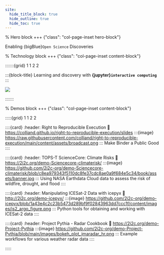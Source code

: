 ```yaml
---
site:
  hide_title_block: true
  hide_outline: true
  hide_toc: true
---
```


% Hero block
+++ {"class": "col-page-inset hero-block"}

Enabling {bigBlue}`Open Science` Discoveries

% Technology block
+++ {"class": "col-page-inset content-block"}

:::::::{grid} 1 1 2 2

:::{block-title}
Learning and discovery with **{jupyter}`interactive computing`**
:::

![](#tool-grid)

:::::::

% Demos block
+++ {"class": "col-page-inset content-block"}

:::::{grid} 1 1 2 2

::::{card}
:header: Right to Reproducible Execution
:link: https://colliand.github.io/right-to-reproducible-execution/slides
:::{image} https://raw.githubusercontent.com/colliand/right-to-reproducible-execution/main/content/assets/broadcast.png
:::
Make Binder a Public Good
::::

::::{card}
:header: TOPS-T ScienceCore: Climate Risks
:link: https://2i2c.org/demo-Sciencecore-climaterisk/
:::{image} https://github.com/2i2c-org/demo-Sciencecore-climaterisk/blob/c8ea979343f5110dc8fe37cdc8ae0a9f684e5c34/book/assets/banner.jpg
:::
Using NASA Earthdata Cloud data to assess the risk of wildfire, drought, and flood
::::

::::{card}
:header: Manipulating ICESat-2 Data with icepyx
:link: http://2i2c.org/demo-icepyx/
:::{image} https://github.com/2i2c-org/demo-icepyx/blob/1a43e4c2c23b5473d289bf9f02843963dd7ccc1f/content/images/is2_argo_figure.png
:::
Python tools for obtaining and working with ICESat-2 data
::::

::::{card}
:header: Project Pythia - Radar Cookbook
:link: https://2i2c.org/demo-Project-Pythia
:::{image} https://github.com/2i2c-org/demo-Project-Pythia/blob/main/images/bokeh_plot_jmaradar_hr.png
:::
Example workflows for various weather radar data
::::

:::::
